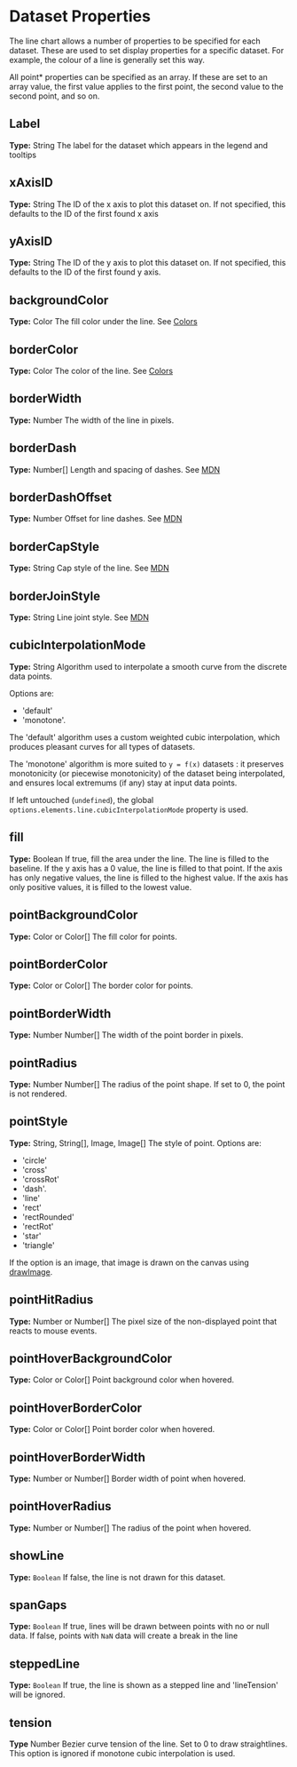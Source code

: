 # Dataset Properties

The line chart allows a number of properties to be specified for each dataset. These are used to set display properties for a specific dataset. For example, the colour of a line is generally set this way.

All point* properties can be specified as an array. If these are set to an array value, the first value applies to the first point, the second value to the second point, and so on.

## Label
**Type:** String
The label for the dataset which appears in the legend and tooltips

## xAxisID
**Type:** String
The ID of the x axis to plot this dataset on. If not specified, this defaults to the ID of the first found x axis

## yAxisID
**Type:** String
The ID of the y axis to plot this dataset on. If not specified, this defaults to the ID of the first found y axis.

## backgroundColor
**Type:** Color
The fill color under the line. See [Colors](../colors/colors.md#chart-colors)

## borderColor
**Type:** Color
The color of the line. See [Colors](../colors/colors.md#chart-colors)

## borderWidth
**Type:** Number
The width of the line in pixels.

## borderDash
**Type:** Number[]
Length and spacing of dashes. See [MDN](https://developer.mozilla.org/en-US/docs/Web/API/CanvasRenderingContext2D/setLineDash)

## borderDashOffset
**Type:** Number
Offset for line dashes. See [MDN](https://developer.mozilla.org/en-US/docs/Web/API/CanvasRenderingContext2D/lineDashOffset)

## borderCapStyle
**Type:** String
Cap style of the line. See [MDN](https://developer.mozilla.org/en-US/docs/Web/API/CanvasRenderingContext2D/lineCap)

## borderJoinStyle
**Type:** String
Line joint style. See [MDN](https://developer.mozilla.org/en-US/docs/Web/API/CanvasRenderingContext2D/lineJoin)

## cubicInterpolationMode
**Type:** String
Algorithm used to interpolate a smooth curve from the discrete data points. 

Options are:
* 'default'
* 'monotone'. 

The 'default' algorithm uses a custom weighted cubic interpolation, which produces pleasant curves for all types of datasets. 

The 'monotone' algorithm is more suited to `y = f(x)` datasets : it preserves monotonicity (or piecewise monotonicity) of the dataset being interpolated, and ensures local extremums (if any) stay at input data points. 

If left untouched (`undefined`), the global `options.elements.line.cubicInterpolationMode` property is used.

## fill
**Type:** Boolean
If true, fill the area under the line. The line is filled to the baseline. If the y axis has a 0 value, the line is filled to that point. If the axis has only negative values, the line is filled to the highest value. If the axis has only positive values, it is filled to the lowest value.

## pointBackgroundColor
**Type:** Color or Color[]
The fill color for points.

## pointBorderColor
**Type:** Color or Color[]
The border color for points.

## pointBorderWidth
**Type:** Number Number[]
The width of the point border in pixels.

## pointRadius
**Type:** Number Number[]
The radius of the point shape. If set to 0, the point is not rendered.

## pointStyle
**Type:** String, String[], Image, Image[]
The style of point. Options are:
* 'circle'
* 'cross'
* 'crossRot'
* 'dash'. 
* 'line'
* 'rect'
* 'rectRounded'
* 'rectRot'
* 'star'
* 'triangle'

If the option is an image, that image is drawn on the canvas using [drawImage](https://developer.mozilla.org/en/docs/Web/API/CanvasRenderingContext2D/drawImage).

## pointHitRadius
**Type:** Number or Number[]
The pixel size of the non-displayed point that reacts to mouse events.

## pointHoverBackgroundColor
**Type:** Color or Color[]
Point background color when hovered.

## pointHoverBorderColor
**Type:** Color or Color[]
Point border color when hovered.

## pointHoverBorderWidth
**Type:** Number or Number[]
Border width of point when hovered.

## pointHoverRadius
**Type:** Number or Number[]
The radius of the point when hovered.

## showLine
**Type:** `Boolean`
If false, the line is not drawn for this dataset.

## spanGaps
**Type:** `Boolean`
If true, lines will be drawn between points with no or null data. If false, points with `NaN` data will create a break in the line

## steppedLine
**Type:** `Boolean`
If true, the line is shown as a stepped line and 'lineTension' will be ignored.

## tension
**Type** Number
Bezier curve tension of the line. Set to 0 to draw straightlines. This option is ignored if monotone cubic interpolation is used.

